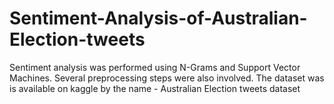 # Sentiment-Analysis-of-Australian-Election-tweets
Sentiment analysis was performed using N-Grams and Support Vector Machines. Several preprocessing steps were also involved.
The dataset was is available on kaggle by the name - Australian Election tweets dataset
